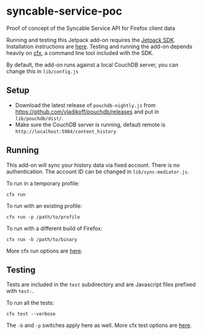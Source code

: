 syncable-service-poc
====================

Proof of concept of the Syncable Service API for Firefox client data

Running and testing this Jetpack add-on requires the [Jetpack SDK](https://addons.mozilla.org/en-US/developers/docs/sdk/latest/).
Installation instructions are [here](https://addons.mozilla.org/en-US/developers/docs/sdk/latest/dev-guide/tutorials/installation.html).
Testing and running the add-on depends heavily on [cfx](https://addons.mozilla.org/en-US/developers/docs/sdk/latest/dev-guide/cfx-tool.html),
a command line tool included with the SDK.

By default, the add-on runs against a local CouchDB server, you can change this in `lib/config.js`


Setup
-------

* Download the latest release of `pouchdb-nightly.js` from https://github.com/vladikoff/pouchdb/releases
and put in `lib/pouchdb/dist/`.
* Make sure the CouchDB server is running, default remote is `http://localhost:5984/content_history`


Running
-------

This add-on will sync your history data via fixed account. There is no authentication. The account ID can be changed in `lib/sync-mediator.js`.

To run in a temporary profile:

    cfx run

To run with an existing profile:

    cfx run -p /path/to/profile

To run with a different build of Firefox:

    cfx run -b /path/to/binary

More cfx run options are [here](https://addons.mozilla.org/en-US/developers/docs/sdk/latest/dev-guide/cfx-tool.html).


Testing
-------

Tests are included in the `test` subdirectory and are Javascript files prefixed with `test-`.

To run all the tests:

    cfx test --verbose

The `-b` and `-p` switches apply here as well. More cfx test options are [here](https://addons.mozilla.org/en-US/developers/docs/sdk/latest/dev-guide/cfx-tool.html).

